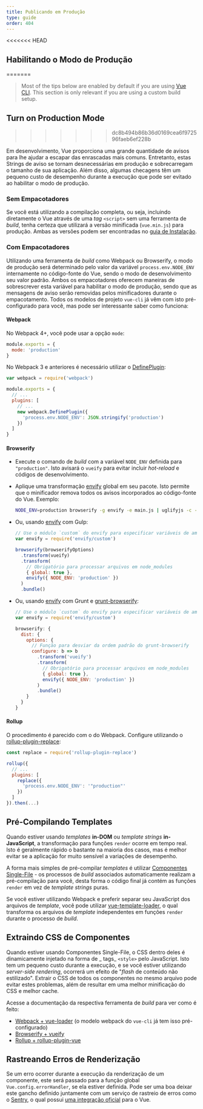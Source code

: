 ```yaml
---
title: Publicando em Produção
type: guide
order: 404
---
```


<<<<<<< HEAD
## Habilitando o Modo de Produção
=======
> Most of the tips below are enabled by default if you are using [Vue CLI](https://cli.vuejs.org). This section is only relevant if you are using a custom build setup.

## Turn on Production Mode
>>>>>>> dc8b494b86b36d0169cea6f972596faeb6ef228b

Em desenvolvimento, Vue proporciona uma grande quantidade de avisos para lhe ajudar a escapar das enrascadas mais comuns. Entretanto, estas Strings de aviso se tornam desnecessárias em produção e sobrecarregam o tamanho de sua aplicação. Além disso, algumas checagens têm um pequeno custo de desempenho durante a execução que pode ser evitado ao habilitar o modo de produção.

### Sem Empacotadores

Se você está utilizando a compilação completa, ou seja, incluindo diretamente o Vue através de uma _tag_ `<script>` sem uma ferramenta de _build_, tenha certeza que utilizará a versão minificada (`vue.min.js`) para produção. Ambas as versões podem ser encontradas no [guia de Instalação](installation.html#Inclusao-Direta-com-lt-script-gt).

### Com Empacotadores

Utilizando uma ferramenta de _build_ como Webpack ou Browserify, o modo de produção será determinado pelo valor da variável `process.env.NODE_ENV` internamente no código-fonte do Vue, sendo o modo de desenvolvimento seu valor padrão. Ambos os empacotadores oferecem maneiras de sobrescrever esta variável para habilitar o modo de produção, sendo que as mensagens de aviso serão removidas pelos minificadores durante o empacotamento. Todos os modelos de projeto `vue-cli` já vêm com isto pré-configurado para você, mas pode ser interessante saber como funciona:

#### Webpack

No Webpack 4+, você pode usar a opção `mode`:

``` js
module.exports = {
  mode: 'production'
}
```

No Webpack 3 e anteriores é necessário utilizar o [DefinePlugin](https://webpack.js.org/plugins/define-plugin/):

``` js
var webpack = require('webpack')

module.exports = {
  // ...
  plugins: [
    // ...
    new webpack.DefinePlugin({
      'process.env.NODE_ENV': JSON.stringify('production')
    })
  ]
}
```

#### Browserify

- Execute o comando de _build_ com a variável `NODE_ENV` definida para `"production"`. Isto avisará o `vueify` para evitar incluir _hot-reload_ e códigos de desenvolvimento.

- Aplique uma transformação [envify](https://github.com/hughsk/envify) global em seu pacote. Isto permite que o minificador remova todos os avisos incorporados ao código-fonte do Vue. Exemplo:

  ``` bash
  NODE_ENV=production browserify -g envify -e main.js | uglifyjs -c -m > build.js
  ```

- Ou, usando [envify](https://github.com/hughsk/envify) com Gulp:

  ``` js
  // Use o módulo `custom` do envify para especificar variáveis de ambiente
  var envify = require('envify/custom')

  browserify(browserifyOptions)
    .transform(vueify)
    .transform(
      // Obrigatório para processar arquivos em node_modules
      { global: true },
      envify({ NODE_ENV: 'production' })
    )
    .bundle()
  ```

- Ou, usando [envify](https://github.com/hughsk/envify) com Grunt e [grunt-browserify](https://github.com/jmreidy/grunt-browserify):

  ``` js
  // Use o módulo `custom` do envify para especificar variáveis de ambiente
  var envify = require('envify/custom')

  browserify: {
    dist: {
      options: {
        // Função para desviar da ordem padrão do grunt-browserify
        configure: b => b
          .transform('vueify')
          .transform(
            // Obrigatório para processar arquivos em node_modules
            { global: true },
            envify({ NODE_ENV: 'production' })
          )
          .bundle()
      }
    }
  }
  ```

#### Rollup

O procedimento é parecido com o do Webpack. Configure utilizando o [rollup-plugin-replace](https://github.com/rollup/rollup-plugin-replace):

``` js
const replace = require('rollup-plugin-replace')

rollup({
  // ...
  plugins: [
    replace({
      'process.env.NODE_ENV': '"production"'
    })
  ]
}).then(...)
```

## Pré-Compilando Templates

Quando estiver usando _templates_ **in-DOM** ou _template strings_ **in-JavaScript**, a transformação para funções `render` ocorre em tempo real. Isto é geralmente rápido o bastante na maioria dos casos, mas é melhor evitar se a aplicação for muito sensível a variações de desempenho.

A forma mais simples de pré-compilar _templates_ é utilizar [Componentes Single-File](single-file-components.html) - os processos de _build_ associados automaticamente realizam a pré-compilação para você, desta forma o código final já contém as funções `render` em vez de _template strings_ puras.

Se você estiver utilizando Webpack e preferir separar seu JavaScript dos arquivos de _template_, você pode utilizar [vue-template-loader](https://github.com/ktsn/vue-template-loader), o qual transforma os arquivos de _template_ independentes em funções `render` durante o processo de _build_.

## Extraindo CSS de Componentes

Quando estiver usando Componentes Single-File, o CSS dentro deles é dinamicamente injetado na forma de _ tags_ `<style>` pelo JavaScript. Isto tem um pequeno custo durante a execução, e se você estiver utilizando _server-side rendering_, ocorrerá um efeito de "_flash_ de conteúdo não estilizado". Extrair o CSS de todos os componentes no mesmo arquivo pode evitar estes problemas, além de resultar em uma melhor minificação do CSS e melhor cache.

Acesse a documentação da respectiva ferramenta de _build_ para ver como é feito:

- [Webpack + vue-loader](https://vue-loader.vuejs.org/en/configurations/extract-css.html) (o modelo webpack do `vue-cli` já tem isso pré-configurado)
- [Browserify + vueify](https://github.com/vuejs/vueify#css-extraction)
- [Rollup + rollup-plugin-vue](https://vuejs.github.io/rollup-plugin-vue/#/en/2.3/?id=custom-handler)

## Rastreando Erros de Renderização

Se um erro ocorrer durante a execução da renderização de um componente, este será passado para a função global `Vue.config.errorHandler`, se ela estiver definida. Pode ser uma boa deixar este gancho definido juntamente com um serviço de rastreio de erros como o [Sentry](https://sentry.io), o qual possui [uma integração oficial](https://sentry.io/for/vue/) para o Vue.
